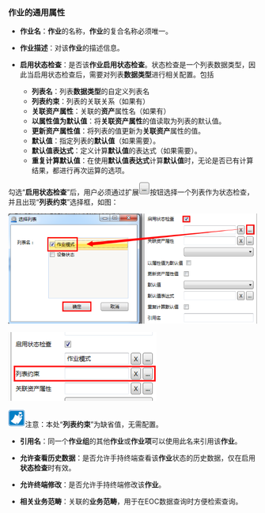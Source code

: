 ### 作业的通用属性
* **作业名**：**作业**的名称，**作业**的复合名称必须唯一。 

* **作业描述**：对该**作业**的描述信息。

* **启用状态检查**：是否该**作业启用状态检查**。状态检查是一个列表数据类型，因此当启用状态检查后，需要对列表**数据类型**进行相关配置。包括

  * **列表名**：列表**数据类型**的自定义列表名
  * **列表约束**：列表的关联关系（如果有）
  * **关联资产属性**：关联的**资产**属性名（如果有）
  * **以属性值为默认值**：将**关联资产属性**的值读取为列表的默认值。
  * **更新资产属性值**：将列表的值更新为**关联资产**属性的值。
  * **默认值**：指定列表的**默认值**（如果需要）。
  * **默认值表达式**：定义计算**默认值**的表达式（如果需要）。
  * **重复计算默认值**：在使用**默认值表达式**计算**默认值**时，无论是否已有计算结果，都进行再次运算的选项。

勾选“**启用状态检查**”后，用户必须通过扩展![](./images/按钮.png)按钮选择一个列表作为状态检查，并且出现“**列表约束**”选择框，如图：

![](./images/作业的通用属性1.png)

![](./images/作业的通用属性2.png)

![](./images/注意.png)注意：本处“**列表约束**”为缺省值，无需配置。

* **引用名**：同一个**作业组**的其他**作业**或**作业项**可以使用此名来引用该**作业**。

* **允许查看历史数据**：是否允许手持终端查看该**作业**状态的历史数据，仅在启用**状态检查**时有效。

* **允许终端修改**：是否允许手持终端修改该**作业**。

* **相关业务范畴**：关联的**业务范畴**，用于在EOC数据查询时方便检索查询。
